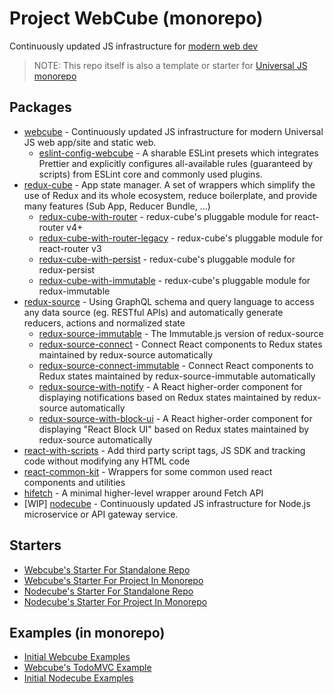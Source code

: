 
# Project WebCube (monorepo)

Continuously updated JS infrastructure for [modern web dev](https://github.com/dexteryy/spellbook-of-modern-webdev)

> NOTE: This repo itself is also a template or starter for [Universal JS monorepo](https://gist.github.com/dexteryy/1618d2398e0b24ee250535b7bc358342)

## Packages

* [webcube](./packages/webcube/) - Continuously updated JS infrastructure for modern Universal JS web app/site and static web.
    * [eslint-config-webcube](./packages/eslint-config-webcube/) - A sharable ESLint presets which integrates Prettier and explicitly configures all-available rules (guaranteed by scripts) from ESLint core and commonly used plugins.
* [redux-cube](./packages/redux-cube/) - App state manager. A set of wrappers which simplify the use of Redux and its whole ecosystem, reduce boilerplate, and provide many features (Sub App, Reducer Bundle, ...)
    * [redux-cube-with-router](./packages/redux-cube-with-router/) - redux-cube's pluggable module for react-router v4+
    * [redux-cube-with-router-legacy](./packages/redux-cube-with-router-legacy/) - redux-cube's pluggable module for react-router v3
    * [redux-cube-with-persist](./packages/redux-cube-with-persist/) - redux-cube's pluggable module for redux-persist
    * [redux-cube-with-immutable](./packages/redux-cube-with-immutable/) - redux-cube's pluggable module for redux-immutable
* [redux-source](./packages/redux-source/) - Using GraphQL schema and query language to access any data source (eg. RESTful APIs) and automatically generate reducers, actions and normalized state
    * [redux-source-immutable](./packages/redux-source-immutable/) - The Immutable.js version of redux-source
    * [redux-source-connect](./packages/redux-source-connect/) - Connect React components to Redux states maintained by redux-source automatically
    * [redux-source-connect-immutable](./packages/redux-source-connect-immutable/) - Connect React components to Redux states maintained by redux-source-immutable automatically
    * [redux-source-with-notify](./packages/redux-source-with-notify/) - A React higher-order component for displaying notifications based on Redux states maintained by redux-source automatically
    * [redux-source-with-block-ui](./packages/redux-source-with-block-ui/) - A React higher-order component for displaying "React Block UI" based on Redux states maintained by redux-source automatically
* [react-with-scripts](./packages/react-with-scripts/) - Add third party script tags, JS SDK and tracking code without modifying any HTML code
* [react-common-kit](./packages/react-common-kit/) - Wrappers for some common used react components and utilities
* [hifetch](./packages/hifetch/) - A minimal higher-level wrapper around Fetch API
* [WIP] [nodecube](https://github.com/dexteryy/nodecube) - Continuously updated JS infrastructure for Node.js microservice or API gateway service.

## Starters

* [Webcube's Starter For Standalone Repo](./starters/webcube-app-as-standalone/)
* [Webcube's Starter For Project In Monorepo](./starters/webcube-app-in-monorepo/)
* [Nodecube's Starter For Standalone Repo](./starters/nodecube-service-as-standalone/)
* [Nodecube's Starter For Project In Monorepo](./starters/nodecube-service-in-monorepo/)

## Examples (in monorepo)

* [Initial Webcube Examples](./examples/webcube-initial-structure/)
* [Webcube's TodoMVC Example](./examples/webcube-todo-app/)
* [Initial Nodecube Examples](./examples/nodecube-initial-structure/)

